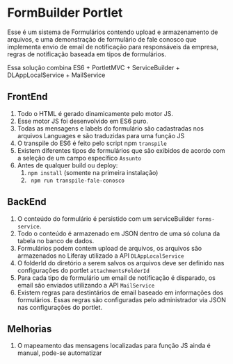 # FormBuilder Portlet

Esse é um sistema de Formulários contendo upload e armazenamento de arquivos, e uma demonstração de formulário de fale conosco que implementa envio de email de notificação para responsáveis da empresa, regras de notificação baseada em tipos de formulários.

Essa solução combina ES6 + PortletMVC + ServiceBuilder + DLAppLocalService + MailService

## FrontEnd
1. Todo o HTML é gerado dinamicamente pelo motor JS.
2. Esse motor JS foi desenvolvido em ES6 puro.
3. Todas as mensagens e labels do formulário são cadastradas nos arquivos Languages e são traduzidas para uma função JS
4. O transpile do ES6 é feito pelo script npm `transpile`
5. Existem diferentes tipos de formulários que são exibidos de acordo com a seleção de um campo específico `Assunto`
6. Antes de qualquer build ou deploy:
   1. `npm install` (somente na primeira instalação)
   2. ` npm run transpile-fale-conosco`


## BackEnd
1. O conteúdo do formulário é persistido com um serviceBuilder `forms-service`.
2. Todo o conteúdo é armazenado em JSON dentro de uma só coluna da tabela no banco de dados.
3. Formulários podem contem upload de arquivos, os arquivos são armazenados no Liferay utilizado a API `DLAppLocalService`
4. O folderId do diretório a serem salvos os arquivos deve ser definido nas configurações do portlet `attachmentsFolderId`
5. Para cada tipo de formulário um email de notificação é disparado, os email são enviados utilizando a API `MailService`
6. Existem regras para destintários de email baseado em informações dos formulários. Essas regras são configuradas pelo administrador via JSON nas configurações do portlet.

## Melhorias
1. O mapeamento das mensagens localizadas para função JS ainda é manual, pode-se automatizar